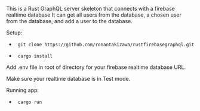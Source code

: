 This is a Rust GraphQL server skeleton that connects with a firebase realtime database
It can get all users from the database, a chosen user from the database, and add a user to the database. 

Setup:

-      git clone https://github.com/ronantakizawa/rustfirebasegraphql.git  
-      cargo install

Add .env file in root of directory for your firebase realtime database URL. 

Make sure your realtime database is in Test mode. 

Running app:

-      cargo run
